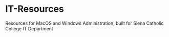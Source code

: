 # IT-Resources

Resources for MacOS and Windows Administration, built for Siena Catholic College IT Department
